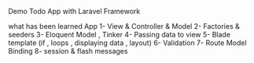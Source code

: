Demo Todo App with Laravel Framework

what has been learned App
1- View & Controller & Model
2- Factories & seeders
3- Eloquent Model , Tinker
4- Passing data to view 
5- Blade template (if , loops , displaying data , layout)
6- Validation
7- Route Model Binding
8- session & flash messages
